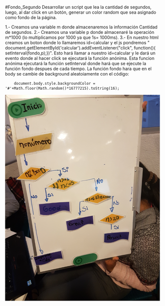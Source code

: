 #Fondo_Segundo
Desarrollar un script que lea la cantidad de segundos, luego, al dar click en un botón, generar un color random que sea asignado como fondo de la página. 

1.- Creamos una variable m donde almacenaremos la información Cantidad de segundos.
2.- Creamos una variable p donde almacenaré la operación m*1000 (lo multiplicamos por 1000 ya que 1s= 1000ms).
3.- En nuestro html creamos un boton donde lo llamaremos id=calcular y el js pondremos " document.getElementById('calcular').addEventListener("click", function(){
        setInterval(fondo,p);})".
Esto hará llamar a nuestro id=calcular y le dará un evento donde al hacer click se ejecutará la función anónima.
Esta funcion anónima ejecutará la función setInterval donde hará que se ejecute la función fondo despues de cada tiempo.
La función fondo hara que en el body se cambie de background aleatoiamente con el código:

        document.body.style.backgroundColor = '#'+Math.floor(Math.random()*16777215).toString(16);



![image](numero.jpg)